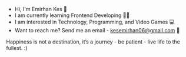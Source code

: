 * Hi, I'm Emirhan Kes 🌴
* I am currently learning Frontend Developing 👨‍💻
* I am interested in Technology, Programming, and Video Games 💻
* Want to reach me? Send me an email - kesemirhan06@gmail.com 📩

Happiness is not a destination, it’s a journey - be patient - live life to the fullest. :)
